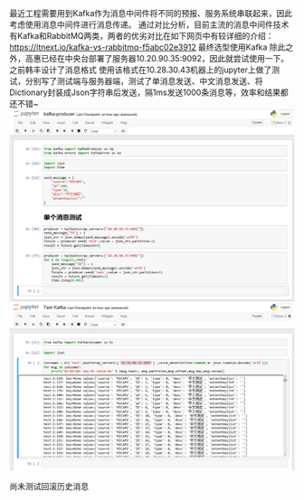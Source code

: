 最近工程需要用到Kafka作为消息中间件将不同的预报、服务系统串联起来，因此考虑使用消息中间件进行消息传递。
通过对比分析，目前主流的消息中间件技术有Kafka和RabbitMQ两类，两者的优劣对比在如下网页中有较详细的介绍：
https://itnext.io/kafka-vs-rabbitmq-f5abc02e3912
最终选型使用Kafka
除此之外，高惠已经在中央台部署了服务器10.20.90.35:9092，因此就尝试使用一下。
之前韩丰设计了消息格式
使用该格式在10.28.30.43机器上的jupyter上做了测试，分别写了测试端与服务器端，测试了单消息发送、中文消息发送、将Dictionary封装成Json字符串后发送，隔1ms发送1000条消息等，效率和结果都还不错~
![](/测试部分/images/1.png)
![](/测试部分/images/2.png)

尚未测试回滚历史消息